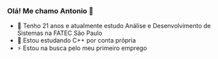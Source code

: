 ### Olá! Me chamo Antonio 👋

<!--
**AntonioViniciusSBarreto/AntonioViniciusSBarreto** is a ✨ _special_ ✨ repository because its `README.md` (this file) appears on your GitHub profile.

Here are some ideas to get you started:

- 🔭 Atualmente estudo Análise e Desenvolvimento de Sistemas na FATEC São Paulo
- 🌱 I’m currently learning ...
- 👯 I’m looking to collaborate on ...
- 🤔 I’m looking for help with ...
- 💬 ..
- 📫 How to reach me: ...
- 😄 Pronouns: ...
- ⚡ Fun fact: ...
-->
- 🔭 Tenho 21 anos e atualmente estudo Análise e Desenvolvimento de Sistemas na FATEC São Paulo
- 🌱 Estou estudando C++ por conta própria
- ⚡ Estou na busca pelo meu primeiro emprego
